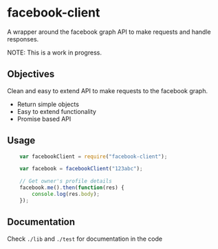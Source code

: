 # facebook-client

A wrapper around the facebook graph API to make requests and handle responses.

NOTE: This is a work in progress.

## Objectives

Clean and easy to extend API to make requests to the facebook graph.

* Return simple objects
* Easy to extend functionality
* Promise based API

## Usage

```js
    var facebookClient = require("facebook-client");

    var facebook = facebookClient("123abc");

    // Get owner's profile details
    facebook.me().then(function(res) {
        console.log(res.body);
    });
```

## Documentation

Check `./lib` and `./test` for documentation in the code